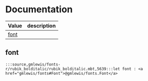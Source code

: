 # Documentation
|Value|description|
|---|---|
|[font](#font)||

## font

```moonbit
:::source,gmlewis/fonts-r/rubik_bolditalic/rubik_bolditalic.mbt,5639:::let font : <a href="gmlewis/fonts#Font">@gmlewis/fonts.Font</a>
```

